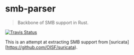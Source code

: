 smb-parser
===========

> Backbone of SMB support in Rust.

[![Travis Status](https://travis-ci.org/epage/smb-parser.svg?branch=master)](https://travis-ci.org/epage/smb-parser)

This is an attempt at extracting SMB support from [suricata][https://github.com/OISF/suricata).
